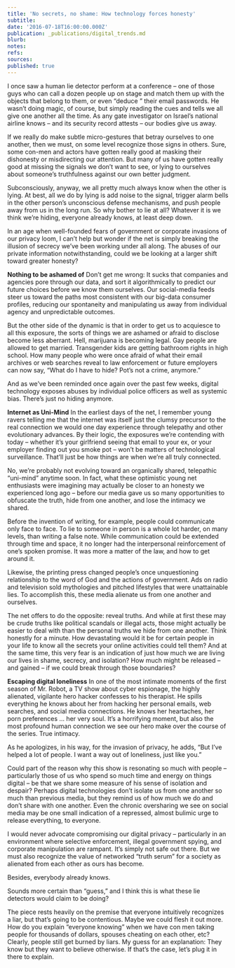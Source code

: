 ```yaml
---
title: 'No secrets, no shame: How technology forces honesty'
subtitle: 
date: '2016-07-18T16:00:00.000Z'
publication: _publications/digital_trends.md
blurb: 
notes: 
refs: 
sources: 
published: true
---
```

I once saw a human lie detector perform at a conference – one of those guys who can call a dozen people up on stage and match them up with the objects that belong to them, or even “deduce ” their email passwords. He wasn’t doing magic, of course, but simply reading the cues and tells we all give one another all the time. As any gate investigator on Israel’s national airline knows – and its security record attests – our bodies give us away.

If we really do make subtle micro-gestures that betray ourselves to one another, then we must, on some level recognize those signs in others. Sure, some con-men and actors have gotten really good at masking their dishonesty or misdirecting our attention. But many of us have gotten really good at missing the signals we don’t want to see, or lying to ourselves about someone’s truthfulness against our own better judgment.

Subconsciously, anyway, we all pretty much always know when the other is lying. At best, all we do by lying is add noise to the signal, trigger alarm bells in the other person’s unconscious defense mechanisms, and push people away from us in the long run. So why bother to lie at all? Whatever it is we think we’re hiding, everyone already knows, at least deep down.

In an age when well-founded fears of government or corporate invasions of our privacy loom, I can’t help but wonder if the net is simply breaking the illusion of secrecy we’ve been working under all along. The abuses of our private information notwithstanding, could we be looking at a larger shift toward greater honesty?

**Nothing to be ashamed of**
Don’t get me wrong: It sucks that companies and agencies pore through our data, and sort it algorithmically to predict our future choices before we know them ourselves. Our social-media feeds steer us toward the paths most consistent with our big-data consumer profiles, reducing our spontaneity and manipulating us away from individual agency and unpredictable outcomes.

But the other side of the dynamic is that in order to get us to acquiesce to all this exposure, the sorts of things we are ashamed or afraid to disclose become less aberrant. Hell, marijuana is becoming legal. Gay people are allowed to get married. Transgender kids are getting bathroom rights in high school. How many people who were once afraid of what their email archives or web searches reveal to law enforcement or future employers can now say, “What do I have to hide? Pot’s not a crime, anymore.”

And as we’ve been reminded once again over the past few weeks, digital technology exposes abuses by individual police officers as well as systemic bias. There’s just no hiding anymore.

**Internet as Uni-Mind**
In the earliest days of the net, I remember young ravers telling me that the internet was itself just the clumsy precursor to the real connection we would one day experience through telepathy and other evolutionary advances. By their logic, the exposures we’re contending with today – whether it’s your girlfriend seeing that email to your ex, or your employer finding out you smoke pot – won’t be matters of technological surveillance. That’ll just be how things are when we’re all truly connected.

No, we’re probably not evolving toward an organically shared, telepathic “uni-mind” anytime soon. In fact, what these optimistic young net enthusiasts were imagining may actually be closer to an honesty we experienced long ago – before our media gave us so many opportunities to obfuscate the truth, hide from one another, and lose the intimacy we shared.

Before the invention of writing, for example, people could communicate only face to face. To lie to someone in person is a whole lot harder, on many levels, than writing a false note. While communication could be extended through time and space, it no longer had the interpersonal reinforcement of one’s spoken promise. It was more a matter of the law, and how to get around it.

Likewise, the printing press changed people’s once unquestioning relationship to the word of God and the actions of government. Ads on radio and television sold mythologies and pitched lifestyles that were unattainable lies. To accomplish this, these media alienate us from one another and ourselves.

The net offers to do the opposite: reveal truths. And while at first these may be crude truths like political scandals or illegal acts, those might actually be easier to deal with than the personal truths we hide from one another. Think honestly for a minute. How devastating would it be for certain people in your life to know all the secrets your online activities could tell them? And at the same time, this very fear is an indication of just how much we are living our lives in shame, secrecy, and isolation? How much might be released – and gained – if we could break through those boundaries?

**Escaping digital loneliness**
In one of the most intimate moments of the first season of Mr. Robot, a TV show about cyber espionage, the highly alienated, vigilante hero hacker confesses to his therapist. He spills everything he knows about her from hacking her personal emails, web searches, and social media connections. He knows her heartaches, her porn preferences … her very soul. It’s a horrifying moment, but also the most profound human connection we see our hero make over the course of the series. True intimacy.

As he apologizes, in his way, for the invasion of privacy, he adds, “But I’ve helped a lot of people. I want a way out of loneliness, just like you.”

Could part of the reason why this show is resonating so much with people – particularly those of us who spend so much time and energy on things digital – be that we share some measure of his sense of isolation and despair? Perhaps digital technologies don’t isolate us from one another so much than previous media, but they remind us of how much we do and don’t share with one another. Even the chronic oversharing we see on social media may be one small indication of a repressed, almost bulimic urge to release everything, to everyone.

I would never advocate compromising our digital privacy – particularly in an environment where selective enforcement, illegal government spying, and corporate manipulation are rampant. It’s simply not safe out there. But we must also recognize the value of networked “truth serum” for a society as alienated from each other as ours has become.

Besides, everybody already knows.

Sounds more certain than “guess,” and I think this is what these lie detectors would claim to be doing?

The piece rests heavily on the premise that everyone intuitively recognizes a liar, but that’s going to be contentious. Maybe we could flesh it out more. How do you explain “everyone knowing” when we have con men taking people for thousands of dollars, spouses cheating on each other, etc? Clearly, people still get burned by liars. My guess for an explanation: They know but they want to believe otherwise. If that’s the case, let’s plug it in there to explain.


